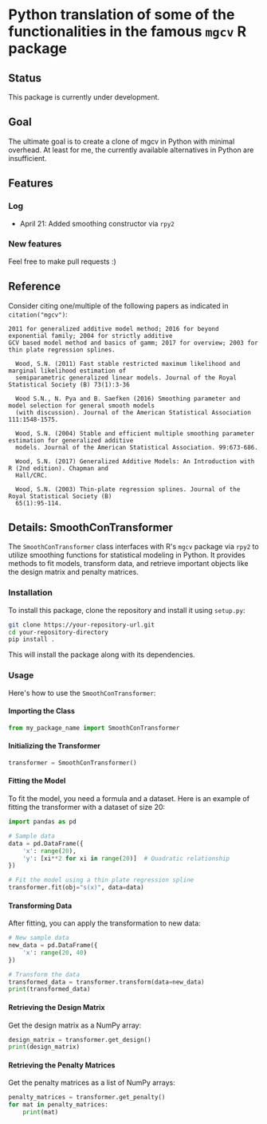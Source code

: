 # Python translation of some of the functionalities in the famous `mgcv` R package

## Status

This package is currently under development.

## Goal

The ultimate goal is to create a clone of mgcv in Python with minimal overhead. 
At least for me, the currently available alternatives in Python are insufficient.

## Features

### Log

- April 21: Added smoothing constructor via `rpy2`

### New features

Feel free to make pull requests :)

## Reference

Consider citing one/multiple of the following papers as indicated in `citation("mgcv")`:

```
2011 for generalized additive model method; 2016 for beyond exponential family; 2004 for strictly additive
GCV based model method and basics of gamm; 2017 for overview; 2003 for thin plate regression splines.

  Wood, S.N. (2011) Fast stable restricted maximum likelihood and marginal likelihood estimation of
  semiparametric generalized linear models. Journal of the Royal Statistical Society (B) 73(1):3-36

  Wood S.N., N. Pya and B. Saefken (2016) Smoothing parameter and model selection for general smooth models
  (with discussion). Journal of the American Statistical Association 111:1548-1575.

  Wood, S.N. (2004) Stable and efficient multiple smoothing parameter estimation for generalized additive
  models. Journal of the American Statistical Association. 99:673-686.

  Wood, S.N. (2017) Generalized Additive Models: An Introduction with R (2nd edition). Chapman and
  Hall/CRC.

  Wood, S.N. (2003) Thin-plate regression splines. Journal of the Royal Statistical Society (B)
  65(1):95-114.
```

## Details: SmoothConTransformer

The `SmoothConTransformer` class interfaces with R's `mgcv` package via `rpy2` to utilize smoothing functions for statistical modeling in Python. 
It provides methods to fit models, transform data, and retrieve important objects like the design matrix and penalty matrices.

### Installation

To install this package, clone the repository and install it using `setup.py`:

```bash
git clone https://your-repository-url.git
cd your-repository-directory
pip install .
```

This will install the package along with its dependencies.

### Usage

Here's how to use the `SmoothConTransformer`:

#### Importing the Class

```python
from my_package_name import SmoothConTransformer
```

#### Initializing the Transformer

```python
transformer = SmoothConTransformer()
```

#### Fitting the Model

To fit the model, you need a formula and a dataset. Here is an example of fitting the transformer with a dataset of size 20:

```python
import pandas as pd

# Sample data
data = pd.DataFrame({
    'x': range(20),
    'y': [xi**2 for xi in range(20)]  # Quadratic relationship
})

# Fit the model using a thin plate regression spline
transformer.fit(obj="s(x)", data=data)
```

#### Transforming Data

After fitting, you can apply the transformation to new data:

```python
# New sample data
new_data = pd.DataFrame({
    'x': range(20, 40)
})

# Transform the data
transformed_data = transformer.transform(data=new_data)
print(transformed_data)
```

#### Retrieving the Design Matrix

Get the design matrix as a NumPy array:

```python
design_matrix = transformer.get_design()
print(design_matrix)
```

#### Retrieving the Penalty Matrices

Get the penalty matrices as a list of NumPy arrays:

```python
penalty_matrices = transformer.get_penalty()
for mat in penalty_matrices:
    print(mat)
```



